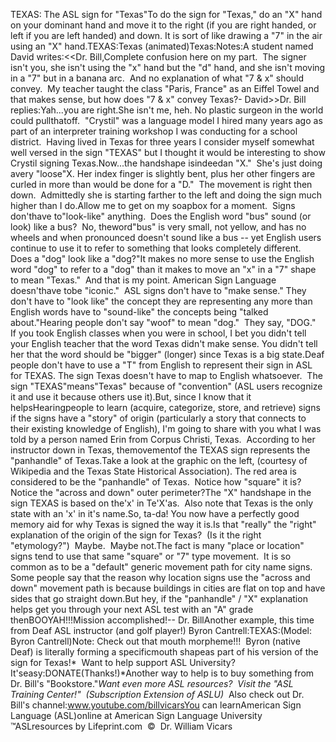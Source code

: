 TEXAS: The ASL sign for "Texas"To do the sign for "Texas," do an "X" hand on your 
			dominant hand and move it to the right (if you are right handed, or 
			left if you are left handed) and down.
			It is sort of like drawing a "7" in the air using an 
			"X" hand.TEXAS:Texas (animated)Texas:Notes:A student named David writes:<<Dr. Bill,Complete confusion here on my part.  The signer isn't you, she isn't using 
  the "x" hand but the "d" hand, and she isn't moving in a "7" but in a banana 
  arc.  And no explanation of what "7 & x" should convey.  My teacher taught the 
  class "Paris, France" as an Eiffel Towel and that makes sense, but how does "7 
  & x" convey Texas?- David>>Dr. Bill replies:Yah...you are right.She isn't me, heh. No plastic surgeon in the world could 
  pullthatoff.  "Crystil" was a language model I hired many years ago as 
  part of an interpreter training workshop I was conducting for a school 
  district.  Having lived in Texas for three years I consider myself 
  somewhat well versed in the sign "TEXAS" but I thought it would be interesting 
  to show Crystil signing Texas.Now...the handshape isindeedan "X."  She's just doing avery "loose"X. Her index finger is slightly bent, plus her other fingers are curled in 
  more than would be done for a "D."  The movement is right then down.  
  Admittedly she is starting farther to the left and doing the sign much higher 
  than I do.Allow me to get on my soapbox 
	for a moment.  Signs don'thave 
  to"look-like" anything.  Does the English word "bus" 
sound (or look) like a bus?  
  No, theword"bus" is very small, not yellow, and has no wheels 
and when pronounced doesn't sound like a bus -- yet English 
	users continue to use it to refer to something that looks completely 
	different.  Does a "dog" look like a "dog?"It makes no more sense to use the English word "dog" to 
	refer to a "dog" than it makes to move an "x" in a "7" shape to mean 
	"Texas."  And that is my point. American Sign Language doesn'thave tobe "iconic."  ASL signs 
  don't have to "make sense." They don't have to "look like" the concept they are representing any more than 
  English words have to "sound-like" the concepts being "talked about."Hearing people don't say "woof" to mean "dog."  They say, "DOG."  
	If you took English classes when you were in school, I bet you didn't tell 
	your English teacher that the word Texas didn't make sense. You didn't tell 
	her that the word should be "bigger" (longer) since Texas is a big state.Deaf people don't have to use a "T" from English to represent their sign in 
	ASL for TEXAS. The sign Texas doesn't have to map to English whatsoever.  The sign "TEXAS"means"Texas" because of "convention" (ASL users recognize it and use it because others use it).But, since 
	I know that it helpsHearingpeople to learn (acquire, categorize, 
	store, and retrieve) signs if the signs have a "story" of origin 
	(particularly a story that connects to their existing knowledge of English), I'm going to 
	share with you what I was told by a person named Erin from Corpus 
	Christi, Texas.  According to her instructor down in Texas, themovementof the TEXAS sign represents the "panhandle" of Texas.Take a look at the graphic on the left, (courtesy of Wikipedia and 
	the Texas State Historical Association). The red area is considered to be 
	the "panhandle" of Texas.  Notice how "square" it is?  Notice the 
	"across and down" outer perimeter?The "X" handshape in the sign TEXAS is based on the'x' in Te'X'as.  Also note that Texas is the only 
				state with an 'x' in it's name.So, ta-da! You now have a perfectly 
			good memory aid for why Texas is signed the way it is.Is that "really" the "right" explanation of the origin of the sign for Texas?  
			(Is it the right "etymology?")  Maybe.  Maybe not.The fact is many "place or location" signs tend to use that same 
			"square" or "7" type movement.  It is so common as to be a 
			"default" generic movement path for city name signs.    
			Some people say that the reason why location signs use the "across 
			and down" movement path is because buildings in cities are flat on 
			top and have sides that go straight down.But hey, if the "panhandle" / "X" explanation helps get you through 
			your next ASL test with an "A" grade thenBOOYAH!!!Mission accomplished!-- Dr. BillAnother example, this time from Deaf ASL instructor (and golf 
			player!) Byron Cantrell:TEXAS:(Model: Byron Cantrell)Note: Check out that mouth morpheme!!!  Byron (native Deaf) is literally 
			forming a specificmouth shapeas part of his version of the sign 
			for Texas!* 
Want to help support ASL University?  It'seasy:DONATE(Thanks!)*Another way to help is to buy something from Dr. Bill's "Bookstore."*Want even more ASL resources?  Visit the "ASL Training Center!"  (Subscription 
Extension of ASLU)*  Also check out Dr. Bill's channel:www.youtube.com/billvicarsYou can learnAmerican Sign Language (ASL)online at American Sign Language University ™ASLresources by Lifeprint.com  ©  Dr. William Vicars